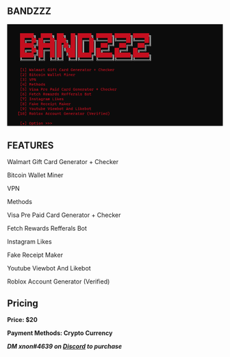 ## BANDZZZ

![v1.0.0](bandzzz/images/v1.0.0.png)

## FEATURES
Walmart Gift Card Generator + Checker

Bitcoin Wallet Miner

VPN

Methods

Visa Pre Paid Card Generator + Checker

Fetch Rewards Refferals Bot

Instagram Likes

Fake Receipt Maker

Youtube Viewbot And Likebot

Roblox Account Generator (Verified)

## Pricing

**Price: $20**

**Payment Methods: Crypto Currency**

_**DM xnon#4639 on [Discord](https://discord.com/channels/@me) to purchase**_
